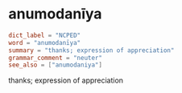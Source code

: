 # anumodanīya

``` toml
dict_label = "NCPED"
word = "anumodanīya"
summary = "thanks; expression of appreciation"
grammar_comment = "neuter"
see_also = ["anumodaniya"]
```

thanks; expression of appreciation

